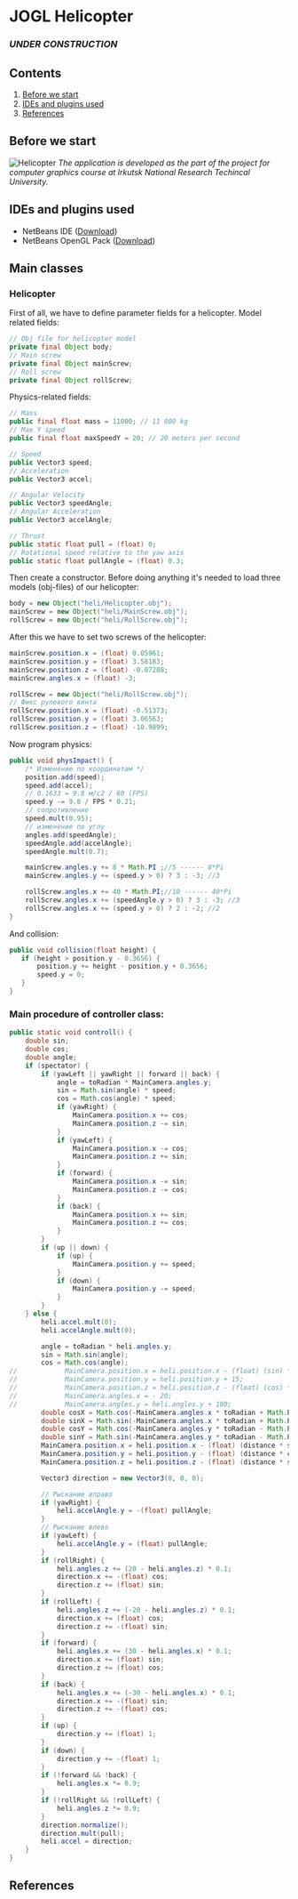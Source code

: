 # JOGL Helicopter

### *UNDER CONSTRUCTION*

## Contents
1. [Before we start](#before-we-start)
2. [IDEs and plugins used](#ides-and-plugins-used)
3. [References](#references)

## Before we start

![Helicopter](https://i.imgur.com/DLTbumP.png)
*The application is developed as the part of the project for computer graphics course at Irkutsk National Research Techincal University.*

## IDEs and plugins used
- NetBeans IDE ([Download](https://netbeans.org/downloads/index.html))
- NetBeans OpenGL Pack ([Download](http://plugins.netbeans.org/plugin/3260/netbeans-opengl-pack))

## Main classes
### Helicopter

First of all, we have to define parameter fields for a helicopter.
Model related fields:
```Java
// Obj file for helicopter model
private final Object body;
// Main screw
private final Object mainScrew;
// Roll screw
private final Object rollScrew;
```
Physics-related fields:
```Java
// Mass
public final float mass = 11000; // 11 000 kg
// Max Y speed
public final float maxSpeedY = 20; // 20 meters per second

// Speed
public Vector3 speed;
// Acceleration
public Vector3 accel;

// Angular Velocity
public Vector3 speedAngle;
// Angular Acceleration
public Vector3 accelAngle;

// Thrust
public static float pull = (float) 0;
// Rotational speed relative to the yaw axis
public static float pullAngle = (float) 0.3;
```
Then create a constructor. Before doing anything it's needed to load three models (obj-files) of our helicopter: 
```Java
body = new Object("heli/Helicopter.obj");
mainScrew = new Object("heli/MainScrew.obj");
rollScrew = new Object("heli/RollScrew.obj");
```
After this we have to set two screws of the helicopter:
```Java
mainScrew.position.x = (float) 0.05961;
mainScrew.position.y = (float) 3.58183;
mainScrew.position.z = (float) -0.07208;
mainScrew.angles.x = (float) -3;

rollScrew = new Object("heli/RollScrew.obj");
// Фикс рулевого винта
rollScrew.position.x = (float) -0.51373;
rollScrew.position.y = (float) 3.06563;
rollScrew.position.z = (float) -10.9899;
```
Now program physics:
```Java
public void physImpact() {
    /* Изменение по координатам */
    position.add(speed);
    speed.add(accel);
    // 0.1633 = 9.8 м/с2 / 60 (FPS)
    speed.y -= 9.8 / FPS * 0.21;
    // сопротивление
    speed.mult(0.95);
    // изменение по углу
    angles.add(speedAngle);
    speedAngle.add(accelAngle);
    speedAngle.mult(0.7);

    mainScrew.angles.y += 8 * Math.PI ;//5 ------ 8*Pi
    mainScrew.angles.y += (speed.y > 0) ? 3 : -3; //3

    rollScrew.angles.x += 40 * Math.PI;//10 ------ 40*Pi
    rollScrew.angles.x += (speedAngle.y > 0) ? 3 : -3; //3
    rollScrew.angles.x += (speed.y > 0) ? 2 : -2; //2
}
```
And collision:
 ```Java
public void collision(float height) {
    if (height > position.y - 0.3656) {
        position.y += height - position.y + 0.3656;
        speed.y = 0;
    }
}
```

### Main procedure of controller class:
```Java
public static void controll() {
    double sin;
    double cos;
    double angle;
    if (spectator) {
        if (yawLeft || yawRight || forward || back) {
            angle = toRadian * MainCamera.angles.y;
            sin = Math.sin(angle) * speed;
            cos = Math.cos(angle) * speed;
            if (yawRight) {
                MainCamera.position.x += cos;
                MainCamera.position.z -= sin;
            }
            if (yawLeft) {
                MainCamera.position.x -= cos;
                MainCamera.position.z += sin;
            }
            if (forward) {
                MainCamera.position.x -= sin;
                MainCamera.position.z -= cos;
            }
            if (back) {
                MainCamera.position.x += sin;
                MainCamera.position.z += cos;
            }
        }
        if (up || down) {
            if (up) {
                MainCamera.position.y += speed;
            }
            if (down) {
                MainCamera.position.y -= speed;
            }
        }
    } else {
        heli.accel.mult(0);
        heli.accelAngle.mult(0);

        angle = toRadian * heli.angles.y;
        sin = Math.sin(angle);
        cos = Math.cos(angle);
//            MainCamera.position.x = heli.position.x - (float) (sin) * distance;
//            MainCamera.position.y = heli.position.y + 15;
//            MainCamera.position.z = heli.position.z - (float) (cos) * distance;
//            MainCamera.angles.x = - 20;
//            MainCamera.angles.y = heli.angles.y + 180;
        double cosX = Math.cos(-MainCamera.angles.x * toRadian + Math.PI * 0.5);
        double sinX = Math.sin(-MainCamera.angles.x * toRadian + Math.PI * 0.5);
        double cosY = Math.cos(-MainCamera.angles.y * toRadian - Math.PI * 0.5);
        double sinY = Math.sin(-MainCamera.angles.y * toRadian - Math.PI * 0.5);
        MainCamera.position.x = heli.position.x - (float) (distance * sinX * cosY);
        MainCamera.position.y = heli.position.y - (float) (distance * cosX);
        MainCamera.position.z = heli.position.z - (float) (distance * sinX * sinY);

        Vector3 direction = new Vector3(0, 0, 0);

        // Рыскание вправо
        if (yawRight) {
            heli.accelAngle.y = -(float) pullAngle;
        }
        // Рыскание влево
        if (yawLeft) {
            heli.accelAngle.y = (float) pullAngle;
        }
        if (rollRight) {
            heli.angles.z += (20 - heli.angles.z) * 0.1;
            direction.x += -(float) cos;
            direction.z += (float) sin;
        }
        if (rollLeft) {
            heli.angles.z += (-20 - heli.angles.z) * 0.1;
            direction.x += (float) cos;
            direction.z += -(float) sin;
        }
        if (forward) {
            heli.angles.x += (30 - heli.angles.x) * 0.1;
            direction.x += (float) sin;
            direction.z += (float) cos;
        }
        if (back) {
            heli.angles.x += (-30 - heli.angles.x) * 0.1;
            direction.x += -(float) sin;
            direction.z += -(float) cos;
        }
        if (up) {
            direction.y += (float) 1;
        }
        if (down) {
            direction.y += -(float) 1;
        }
        if (!forward && !back) {
            heli.angles.x *= 0.9;
        }
        if (!rollRight && !rollLeft) {
            heli.angles.z *= 0.9;
        }
        direction.normalize();
        direction.mult(pull);
        heli.accel = direction;
    }
}
```

## References
